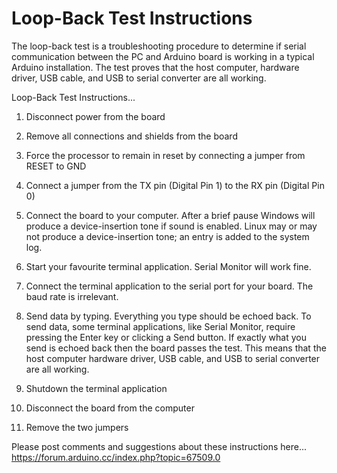 # Loop-Back Test Instructions

The loop-back test is a troubleshooting procedure to determine if serial communication between the PC and Arduino board is working in a typical Arduino installation. The test proves that the host computer, hardware driver, USB cable, and USB to serial converter are all working.

Loop-Back Test Instructions...

1. Disconnect power from the board

2. Remove all connections and shields from the board

3. Force the processor to remain in reset by connecting a jumper from RESET to GND

4. Connect a jumper from the TX pin (Digital Pin 1) to the RX pin (Digital Pin 0)

5. Connect the board to your computer. After a brief pause Windows will produce a device-insertion tone if sound is enabled. Linux may or may not produce a device-insertion tone; an entry is added to the system log.

6. Start your favourite terminal application. Serial Monitor will work fine.

7. Connect the terminal application to the serial port for your board. The baud rate is irrelevant.

8. Send data by typing. Everything you type should be echoed back. To send data, some terminal applications, like Serial Monitor, require pressing the Enter key or clicking a Send button. If exactly what you send is echoed back then the board passes the test. This means that the host computer hardware driver, USB cable, and USB to serial converter are all working.

9. Shutdown the terminal application

10. Disconnect the board from the computer

11. Remove the two jumpers

Please post comments and suggestions about these instructions here...
https://forum.arduino.cc/index.php?topic=67509.0

